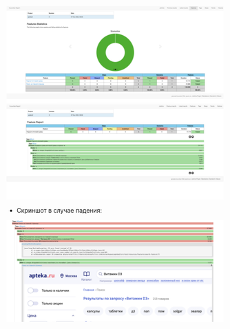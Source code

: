 ![allure1](allure1.png "Allure1")
![allure2](allure2.png "Allure2")
* Скриншот в случае падения:

![allure2](allure3.png "Allure3")